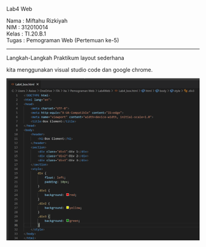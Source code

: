 Lab4 Web

Nama  : Miftahu Rizkiyah <br>
NIM   : 312010014 <br>
Kelas : TI.20.B.1 <br>
Tugas : Pemograman Web (Pertemuan ke-5) <br>

-----------------------------------------
Langkah-Langkah Praktikum layout sederhana

kita menggunakan visual studio code dan google chrome.<br>

![input awal](https://github.com/miftahurizkiyah/Lab4Web/blob/main/Pict/1.PNG)

